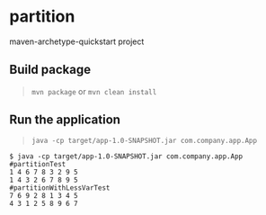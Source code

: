 # partition

maven-archetype-quickstart project

## Build package

> `mvn package` or `mvn clean install`

## Run the application

> `java -cp target/app-1.0-SNAPSHOT.jar com.company.app.App`

```
$ java -cp target/app-1.0-SNAPSHOT.jar com.company.app.App
#partitionTest
1 4 6 7 8 3 2 9 5 
1 4 3 2 6 7 8 9 5 
#partitionWithLessVarTest
7 6 9 2 8 1 3 4 5 
4 3 1 2 5 8 9 6 7
```
